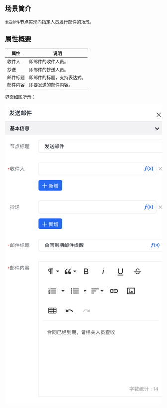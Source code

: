 ## 场景简介

`发送邮件`节点实现向指定人员发行邮件的场景。

## 属性概要

| 属性     | 说明                       |
| -------- | -------------------------- |
| 收件人   | 即邮件的收件人员。         |
| 抄送     | 即邮件的抄送人员。         |
| 邮件标题 | 即邮件的标题，支持表达式。 |
| 邮件内容 | 即要发送的邮件内容。       |

界面如图所示：

![](/img/服务编排/活动节点/反馈与消息/发送邮件/发送邮件01.png)
